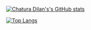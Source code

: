 [![Chatura Dilan's's GitHub stats](https://github-readme-stats.vercel.app/api?username=chaturadilan&count_private=true&theme=gruvbox&show_icons=true)](https://github.com/chaturadilan/github-readme-stats)

[![Top Langs](https://github-readme-stats.vercel.app/api/top-langs/?username=chaturadilan&layout=compact)](https://github.com/chaturadilan/github-readme-stats)

<!--
**chaturadilan/chaturadilan** is a ✨ _special_ ✨ repository because its `README.md` (this file) appears on your GitHub profile.

Here are some ideas to get you started:

- 🔭 I’m currently working on ...
- 🌱 I’m currently learning ...
- 👯 I’m looking to collaborate on ...
- 🤔 I’m looking for help with ...
- 💬 Ask me about ...
- 📫 How to reach me: ...
- 😄 Pronouns: ...
- ⚡ Fun fact: ...
-->
